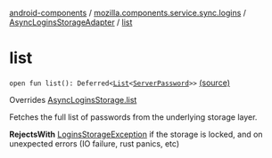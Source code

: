 [android-components](../../index.md) / [mozilla.components.service.sync.logins](../index.md) / [AsyncLoginsStorageAdapter](index.md) / [list](./list.md)

# list

`open fun list(): Deferred<`[`List`](https://kotlinlang.org/api/latest/jvm/stdlib/kotlin.collections/-list/index.html)`<`[`ServerPassword`](../-server-password.md)`>>` [(source)](https://github.com/mozilla-mobile/android-components/blob/master/components/service/sync-logins/src/main/java/mozilla/components/service/sync/logins/AsyncLoginsStorage.kt#L328)

Overrides [AsyncLoginsStorage.list](../-async-logins-storage/list.md)

Fetches the full list of passwords from the underlying storage layer.

**RejectsWith**
[LoginsStorageException](../-logins-storage-exception.md) if the storage is locked, and on unexpected
    errors (IO failure, rust panics, etc)

